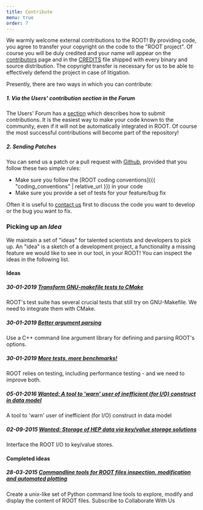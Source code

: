 ```yaml
---
title: Contribute
menu: true
order: 7
---
```


We warmly welcome external contributions to the ROOT! By providing code, you agree
to transfer your copyright on the code to the "ROOT project". Of course you will
be duly credited and your name will appear on the [contributors](https://root.cern.ch/node/87) page and in the
[CREDITS](https://raw.githubusercontent.com/root-mirror/root/master/README/CREDITS) file shipped with every binary and source distribution. The copyright
transfer is necessary for us to be able to effectively defend the project in case
of litigation.

Presently, there are two ways in which you can contribute:

##### 1. <b>Via the Users' contribution section in the Forum</b>
The Users' Forum has a [section](https://root-forum.cern.ch/c/my-root-app-and-ideas) which describes how to submit contributions.
It is the easiest way to make your code known to the community, even if it will
not be automatically integrated in ROOT. Of course the most successful contributions
will become part of the repository!

##### <b>2. Sending Patches</b>
You can send us a patch or a pull request with [Github](https://github.com/root-project/root),
provided that you follow these two simple rules:

  - Make sure you follow the [ROOT coding conventions]({{ "coding_conventions" | relative_url }}) in your code
  - Make sure you provide a set of tests for your feature/bug fix

Often it is useful to [contact us](https://root.cern.ch/node/2105) first to discuss the code you want to develop or
the bug you want to fix.

### Picking up an <i>Idea</i>

We maintain a set of "ideas" for talented scientists and developers to pick up.
An "idea" is a sketch of a development project, a functionality a missing feature
we would like to see in our tool, in your ROOT! You can inspect the ideas in the
following list.

#### Ideas
##### 30-01-2019 [Transform GNU-makefile tests to CMake](https://root.cern.ch/transform-gnu-makefile-tests-cmake)
ROOT's test suite has several crucial tests that still try on GNU-Makefile. We need to integrate them with CMake.

##### 30-01-2019 [Better argument parsing](https://root.cern.ch/better-argument-parsing)
Use a C++ command line argument library for defining and parsing ROOT's options.

##### 30-01-2019 [More tests, more benchmarks!](https://root.cern.ch/more-tests-more-benchmarks)
ROOT relies on testing, including performance testing - and we need to improve both.

##### 05-01-2016 [Wanted: A tool to 'warn' user of inefficient (for I/O) construct in data model](https://root.cern.ch/wanted-tool-warn-user-inefficient-io-construct-data-model)
A tool to 'warn' user of inefficient (for I/O) construct in data model

##### 02-09-2015 [Wanted: Storage of HEP data via key/value storage solutions](https://root.cern.ch/wanted-storage-hep-data-keyvalue-storage-solutions)
Interface the ROOT I/O to key/value stores.

#### Completed ideas
##### 28-03-2015 [Commandline tools for ROOT files inspection, modification and automated plotting](https://root.cern.ch/commandline-tools-root-files-inspection-modification-and-automated-plotting)
Create a unix-like set of Python command line tools to explore, modify and display the content of ROOT files.
Subscribe to Collaborate With Us